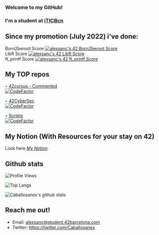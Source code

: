 ### Welcome to my GitHub! 

### I'm a student at [iTICBcn](https://agora.xtec.cat/iticbcn/)

## Since my promotion (July 2022) i've done:
Born2beroot Score [![alexsanc's 42 Born2beroot Score](https://badge42.vercel.app/api/v2/cl9gy7in200690gmidkgosw2j/project/2832425)](https://github.com/JaeSeoKim/badge42)\
Libft Score [![alexsanc's 42 Libft Score](https://badge42.vercel.app/api/v2/cl9gy7in200690gmidkgosw2j/project/2785073)](https://github.com/JaeSeoKim/badge42)\
ft_printf Score [![alexsanc's 42 ft_printf Score](https://badge42.vercel.app/api/v2/cl9gy7in200690gmidkgosw2j/project/2844358)](https://github.com/JaeSeoKim/badge42)

## My TOP repos

◦ [42cursus - Commented](https://github.com/Caballosanex/42Cursus-Commented)\
[![CodeFactor](https://www.codefactor.io/repository/github/caballosanex/42cursus-commented/badge)](https://www.codefactor.io/repository/github/caballosanex/42cursus-commented)

◦ [42CyberSec](https://github.com/Caballosanex/42Cybersec)\
[![CodeFactor](https://www.codefactor.io/repository/github/caballosanex/42cybersec/badge)](https://www.codefactor.io/repository/github/caballosanex/42cybersec)

◦ [Scripts](https://github.com/Caballosanex/iTICBcn/tree/main/Scripts)\
[![CodeFactor](https://www.codefactor.io/repository/github/caballosanex/iticbcn/badge)](https://www.codefactor.io/repository/github/caballosanex/iticbcn)
## My Notion (With Resources for your stay on 42)

Look here *[My Notion](https://www.notion.so/caballosanex/Road-to-42-1c4ff3c3000f44c89c47ecb2be89e372)*.

## Github stats

![Profile Views](https://komarev.com/ghpvc/?username=Caballosanex)

![Top Langs](https://github-readme-stats.vercel.app/api/top-langs/?username=Caballosanex&layout=compact&theme=dark&hide_border=true)

![Caballosanex's github stats](https://github-readme-stats.vercel.app/api?username=Caballosanex&show_icons=true&hide_border=true&theme=dark)

## Reach me out!

* Email:      alexsanc@student.42barcelona.com
* Twitter:    https://twitter.com/Caballosanex
